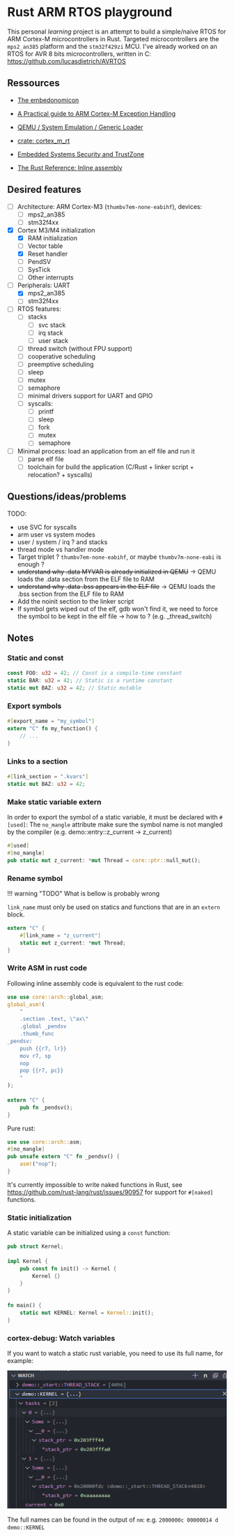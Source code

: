 # Rust ARM RTOS playground

This personal *learning* project is an attempt to build a simple/naive RTOS for ARM Cortex-M microcontrollers in Rust.
Targeted microcontrollers are the `mps2_an385` platform and the `stm32f429zi` MCU.
I've already worked on an RTOS for AVR 8 bits microcontrollers, written in C: <https://github.com/lucasdietrich/AVRTOS>

## Ressources

- [The embedonomicon](https://docs.rust-embedded.org/embedonomicon/preface.html)
- [A Practical guide to ARM Cortex-M Exception Handling](https://interrupt.memfault.com/blog/arm-cortex-m-exceptions-and-nvic)

- [QEMU / System Emulation / Generic Loader](https://www.qemu.org/docs/master/system/generic-loader.html)
- [crate: cortex_m_rt](https://docs.rs/cortex-m-rt/latest/cortex_m_rt/)
- [Embedded Systems Security and TrustZone](https://embeddedsecurity.io/)
- [The Rust Reference: Inline assembly](https://doc.rust-lang.org/reference/inline-assembly.html)

## Desired features

- [ ] Architecture: ARM Cortex-M3 (`thumbv7em-none-eabihf`), devices:
    - [ ] mps2_an385
    - [ ] stm32f4xx

- [x] Cortex M3/M4 initialization
    - [x] RAM initialization
    - [ ] Vector table
    - [x] Reset handler
    - [ ] PendSV
    - [ ] SysTick
    - [ ] Other interrupts
- [ ] Peripherals: UART
    - [x] mps2_an385
    - [ ] stm32f4xx
- [ ] RTOS features:
    - [ ] stacks
        - [ ] svc stack
        - [ ] irq stack
        - [ ] user stack
    - [ ] thread switch (without FPU support)
    - [ ] cooperative scheduling
    - [ ] preemptive scheduling
    - [ ] sleep
    - [ ] mutex
    - [ ] semaphore
    - [ ] minimal drivers support for UART and GPIO
    - [ ] syscalls:
        - [ ] printf
        - [ ] sleep
        - [ ] fork
        - [ ] mutex
        - [ ] semaphore 
- [ ] Minimal process: load an application from an elf file and run it
    - [ ] parse elf file
    - [ ] toolchain for build the application (C/Rust + linker script + relocation? + syscalls)

## Questions/ideas/problems

TODO:

- use SVC for syscalls
- arm user vs system modes
- user / system / irq ? and stacks
- thread mode vs handler mode
- Target triplet ? `thumbv7em-none-eabihf`, or maybe `thumbv7m-none-eabi` is enough ?
- ~~understand why .data MYVAR is already initialized in QEMU~~ -> QEMU loads the .data section from the ELF file to RAM
- ~~understand why .data .bss appears in the ELF file~~ -> QEMU loads the .bss section from the ELF file to RAM
- Add the noinit section to the linker script
- If symbol gets wiped out of the elf, gdb won't find it, we need to force the symbol to be kept in the elf file -> how to ? (e.g. _thread_switch)

## Notes

### Static and const

```rs
const FOO: u32 = 42; // Const is a compile-time constant
static BAR: u32 = 42; // Static is a runtime constant
static mut BAZ: u32 = 42; // Static mutable 
```

### Export symbols

```rs
#[export_name = "my_symbol"]
extern "C" fn my_function() {
    // ...
}

```

### Links to a section
    
```rs
#[link_section = ".kvars"]
static mut BAZ: u32 = 42;
```

### Make static variable extern

In order to export the symbol of a static variable, it must be declared with `#[used]`:
The `no_mangle` attribute make sure the symbol name is not mangled by the compiler (e.g. demo::entry::z_current -> z_current)

```rs
#[used]
#[no_mangle]
pub static mut z_current: *mut Thread = core::ptr::null_mut();
```

### Rename symbol

!!! warning "TODO"
    What is bellow is probably wrong

`link_name` must only be used on statics and functions that are in an `extern` block.

```rs
extern "C" {
    #[link_name = "z_current"]
    static mut z_current: *mut Thread;
}
```

### Write ASM in rust code

Following inline assembly code is equivalent to the rust code:

```rs
use use core::arch::global_asm;
global_asm!(
    "
    .section .text, \"ax\"
    .global _pendsv
    .thumb_func
_pendsv:
    push {{r7, lr}}
    mov	r7, sp
    nop
    pop	{{r7, pc}}
    "
);

extern "C" {
    pub fn _pendsv();
}
```

Pure rust:

```rs
use use core::arch::asm;
#[no_mangle]
pub unsafe extern "C" fn _pendsv() {
    asm!("nop");
}
```

It's currently impossible to write naked functions in Rust, see <https://github.com/rust-lang/rust/issues/90957> for support for `#[naked]` functions.

### Static initialization

A static variable can be initialized using a `const` function:

```rs
pub struct Kernel;

impl Kernel {
    pub const fn init() -> Kernel {
        Kernel {}
    }
}

fn main() {
    static mut KERNEL: Kernel = Kernel::init();
}
```

### cortex-debug: Watch variables

If you want to watch a static rust variable, you need to use its full name, for example:

![pics/cortex-debug-watch-rust-static.png](pics/cortex-debug-watch-rust-static.png)

The full names can be found in the output of `nm`: e.g. `2000000c 00000014 d demo::KERNEL`

